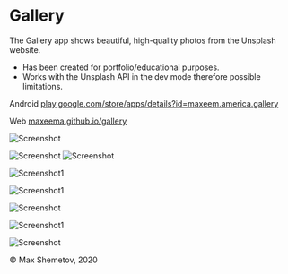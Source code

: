 # Gallery

The Gallery app shows beautiful, high-quality photos from the Unsplash website.

* Has been created for portfolio/educational purposes.
* Works with the Unsplash API in the dev mode therefore possible limitations.

Android [play.google.com/store/apps/details?id=maxeem.america.gallery](https://play.google.com/store/apps/details?id=maxeem.america.gallery)

Web [maxeema.github.io/gallery](https://maxeema.github.io/gallery)

![Screenshot](screens/Gallery7.png)

![Screenshot](screens/Gallery2.png) ![Screenshot](screens/Gallery3.png)

![Screenshot1](screens/Gallery5.png)
 
![Screenshot1](screens/Gallery9.png)

![Screenshot](screens/Gallery8.png)

![Screenshot1](screens/Gallery4.png) 

![Screenshot](screens/Gallery6.png)

© Max Shemetov, 2020
